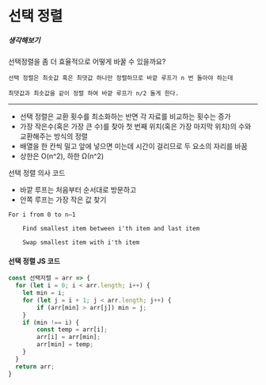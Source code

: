 # 선택 정렬

##### 생각해보기
선택정렬을 좀 더 효율적으로 어떻게 바꿀 수 있을까요?
```
선택 정렬은 최솟값 혹은 최댓값 하나만 정렬하므로 바깥 루프가 n 번 돌아야 하는데

최댓값과 최솟값을 같이 정렬 하여 바깥 루프가 n/2 돌게 한다.
```

- - -
- 선택 정렬은 교환 횟수를 최소화하는 반면 각 자료를 비교하는 횟수는 증가
- 가장 작은수(혹은 가장 큰 수)를 찾아 첫 번째 위치(혹은 가장 마지막 위치)의 수와 교환해주는 방식의 정렬
- 배열을 한 칸씩 밀고 앞에 넣으면 미는데 시간이 걸리므로 두 요소의 자리를 바꿈 
- 상한은 O(n^2), 하한 Ω(n^2)

선택 정렬 의사 코드
- 바깥 루프는 처음부터 순서대로 방문하고
- 안쪽 루프는 가장 작은 값 찾기 
```
For i from 0 to n–1

    Find smallest item between i'th item and last item

    Swap smallest item with i'th item
```

#### 선택 정렬 JS 코드
``` javascript
const 선택저렬 = arr => {
  for (let i = 0; i < arr.length; i++) {
    let min = i;
    for (let j = i + 1; j < arr.length; j++) {
        if (arr[min] > arr[j]) min = j;
    }
    if (min !== i) {
        const temp = arr[i];
        arr[i] = arr[min];
        arr[min] = temp;
    }
  }
  return arr;
}
```
